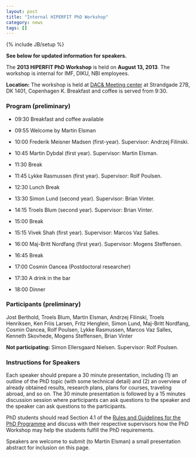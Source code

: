 ```yaml
---
layout: post
title: "Internal HIPERFIT PhD Workshop"
category: news
tags: []
---
```

{% include JB/setup %}

__See below for updated information for speakers.__

The __2013 HIPERFIT PhD Workshop__ is held on __August 13, 2013__. The
workshop is internal for IMF, DIKU, NBI employees. 

__Location:__ The workshop is held at [DAC& Meeting
center](http://www.dac.dk/da/dac-meeting/) at Strandgade 27B, DK 1401,
Copenhagen K. Breakfast and coffee is served from 9:30.

### Program (preliminary)

* 09:30 Breakfast and coffee available

* 09:55 Welcome by Martin Elsman

* 10:00 Frederik Meisner Madsen (first-year). Supervisor: Andrzej Filinski.

* 10:45 Martin Dybdal (first year). Supervisor: Martin Elsman.

* 11:30 Break

* 11:45 Lykke Rasmussen (first year). Supervisor: Rolf Poulsen.

* 12:30 Lunch Break

* 13:30 Simon Lund (second year). Supervisor: Brian Vinter.

* 14:15 Troels Blum (second year). Supervisor: Brian Vinter.

* 15:00 Break

* 15:15 Vivek Shah (first year). Supervisor: Marcos Vaz Salles.

* 16:00 Maj-Britt Nordfang (first year). Supervisor: Mogens Steffensen.

* 16:45 Break

* 17:00 Cosmin Oancea (Postdoctoral researcher)

* 17:30 A drink in the bar

* 18:00 Dinner

### Participants (preliminary)

Jost Berthold,
Troels Blum,
Martin Elsman,
Andrzej Filinski,
Troels Henriksen,
Ken Friis Larsen,
Fritz Henglein,
Simon Lund,
Maj-Britt Nordfang,
Cosmin Oancea,
Rolf Poulsen,
Lykke Rasmussen,
Marcos Vaz Salles,
Kenneth Skovhede,
Mogens Steffensen,
Brian Vinter

__Not participating:__ Simon Ellersgaard Nielsen. Supervisor: Rolf Poulsen.

### Instructions for Speakers

Each speaker should prepare a 30 minute presentation, including (1) an
outline of the PhD topic (with some technical detail) and (2) an
overview of already obtained results, research plans, plans for
courses, traveling abroad, and so on. The 30 minute presentation is
followed by a 15 minutes discussion session where participants can ask
questions to the speaker and the speaker can ask questions to the
participants.

PhD students should read Section 4.1 of the [Rules and Guidelines for
the PhD
Programme](http://www.science.ku.dk/english/research/phd/student/filer/Rules_and_guidelines_for_the_PhD_programme.pdf/)
and discuss with their respective supervisors how the PhD Workshop may
help the students fulfill the PhD requirements.

Speakers are welcome to submit (to Martin Elsman) a small presentation
abstract for inclusion on this page.

